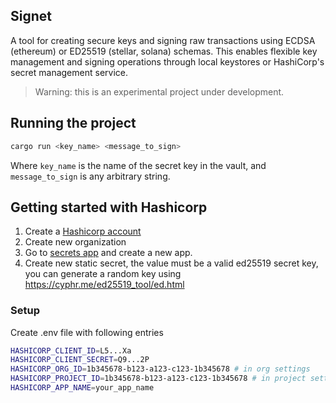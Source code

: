 ## Signet

A tool for creating secure keys and signing raw transactions using ECDSA (ethereum) or ED25519 (stellar, solana) schemas. This enables flexible key management and signing operations through local keystores or HashiCorp's secret management service.

> Warning: this is an experimental project under development.

## Running the project

```bash
cargo run <key_name> <message_to_sign>
```

Where `key_name` is the name of the secret key in the vault, and `message_to_sign` is any arbitrary string.


## Getting started with Hashicorp

1. Create a [Hashicorp account](https://portal.cloud.hashicorp.com/sign-in)
2. Create new organization
3. Go to [secrets app](portal.cloud.hashicorp.com/services/secrets/apps) and create a new app.
4. Create new static secret, the value must be a valid ed25519 secret key, you can generate a random key using https://cyphr.me/ed25519_tool/ed.html

### Setup

Create .env file with following entries

```bash
HASHICORP_CLIENT_ID=L5...Xa
HASHICORP_CLIENT_SECRET=Q9...2P
HASHICORP_ORG_ID=1b345678-b123-a123-c123-1b345678 # in org settings
HASHICORP_PROJECT_ID=1b345678-b123-a123-c123-1b345678 # in project settings
HASHICORP_APP_NAME=your_app_name
```